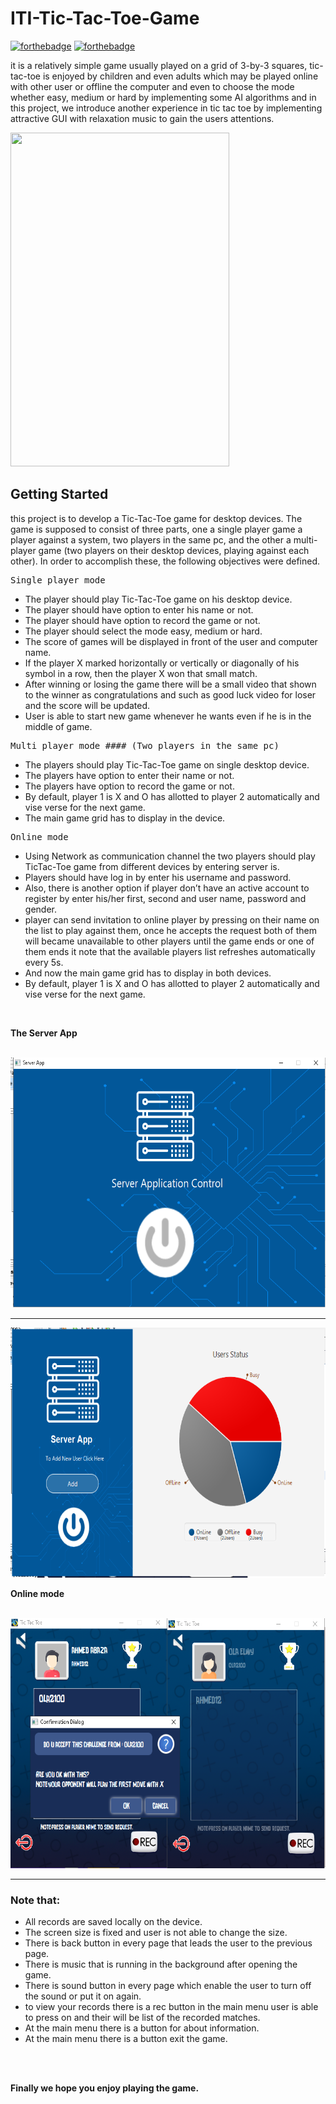 # ITI-Tic-Tac-Toe-Game
[![forthebadge](https://forthebadge.com/images/badges/made-with-java.svg)](https://forthebadge.com)
[![forthebadge](https://forthebadge.com/images/badges/uses-css.svg)](https://forthebadge.com)

it is a relatively simple game usually played on a grid of 3-by-3 squares, tic-tac-toe is enjoyed by children and even adults which may be
played online with other user or offline the computer and even to choose the mode whether easy, medium or hard by implementing some AI algorithms
and in this project, we introduce another experience in tic tac toe by implementing attractive GUI with relaxation music to gain the users attentions.

<img src="xo.gif" width="350" height="534" />


## Getting Started
this project is to develop a Tic-Tac-Toe game for desktop devices. The game is supposed to consist of three parts, one a single player game a player
against a system, two players in the same pc, and the other a multi-player game (two players on their desktop devices, playing against each other). In order to
accomplish these, the following objectives were defined.

<pre>
Single player mode
</pre>
* The player should play Tic-Tac-Toe game on his desktop device.
* The player should have option to enter his name or not.
* The player should have option to record the game or not.
* The player should select the mode easy, medium or hard.
* The score of games will be displayed in front of the user and computer name.
* If the player X marked horizontally or vertically or diagonally of his symbol in a row, then the player X won that small match.
* After winning or losing the game there will be a small video that shown to the winner as congratulations and such as good luck video for loser and the score will be updated.
* User is able to start new game whenever he wants even if he is in the middle of game.

<pre>
Multi player mode #### (Two players in the same pc)
</pre>
* The players should play Tic-Tac-Toe game on single desktop device.
* The players have option to enter their name or not.
* The players have option to record the game or not.
* By default, player 1 is X and O has allotted to player 2 automatically and vise verse for the next game.
* The main game grid has to display in the device.


<pre>
Online mode
</pre>
* Using Network as communication channel the two players should play TicTac-Toe game from different devices by entering server is.
* Players should have log in by enter his username and password.
* Also, there is another option if player don’t have an active account to register by enter his/her first, second and user name, password and gender.
* player can send invitation to online player by pressing on their name on the list to play against them, once he accepts the request both of them will became unavailable to other players until the game ends or one of them ends it note that the available players list refreshes automatically every 5s.
* And now the main game grid has to display in both devices.
* By default, player 1 is X and O has allotted to player 2 automatically and vise verse for the next game.
</br>

 **The Server App**

</br>
<img src="https://github.com/OlaAbaza/Tic-Tac-Toe-java/blob/main/images/2.PNG" width="650" height="400"/>

***

<img src="https://github.com/OlaAbaza/Tic-Tac-Toe-java/blob/main/images/1.PNG" width="650" height="400"/>
</br>

 **Online mode**

</br>
<img src="https://github.com/OlaAbaza/Tic-Tac-Toe-java/blob/main/images/3.PNG" width="650" height="400"/>

***

### Note that:
* All records are saved locally on the device.
* The screen size is fixed and user is not able to change the size.
*  There is back button in every page that leads the user to the previous page.
* There is music that is running in the background after opening the game.
* There is sound button in every page which enable the user to turn off the sound or put it on again.
* to view your records there is a rec button in the main menu user is able to press on and their will be list of the recorded matches.
* At the main menu there is a button for about information.
* At the main menu there is a button exit the game.
</br>
</br>

**Finally we hope you enjoy playing the game.**

